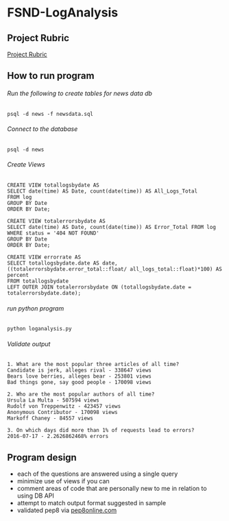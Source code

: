 # FSND-LogAnalysis

## Project Rubric
[Project Rubric](https://review.udacity.com/#!/rubrics/277/view)

## How to run program
###### Run the following to create tables for news data db
```
psql -d news -f newsdata.sql
```
###### Connect to the database
```
psql -d news 
```
###### Create Views
```
CREATE VIEW totallogsbydate AS 
SELECT date(time) AS Date, count(date(time)) AS All_Logs_Total 
FROM log 
GROUP BY Date 
ORDER BY Date;
```
```
CREATE VIEW totalerrorsbydate AS
SELECT date(time) AS Date, count(date(time)) AS Error_Total FROM log 
WHERE status = '404 NOT FOUND' 
GROUP BY Date 
ORDER BY Date;
```
```
CREATE VIEW errorrate AS
SELECT totallogsbydate.date AS date, ((totalerrorsbydate.error_total::float/ all_logs_total::float)*100) AS percent
FROM totallogsbydate
LEFT OUTER JOIN totalerrorsbydate ON (totallogsbydate.date = totalerrorsbydate.date);
```
###### run python program
```
python loganalysis.py
```
###### Validate output
```
1. What are the most popular three articles of all time? 
Candidate is jerk, alleges rival - 338647 views
Bears love berries, alleges bear - 253801 views
Bad things gone, say good people - 170098 views

2. Who are the most popular authors of all time? 
Ursula La Multa - 507594 views
Rudolf von Treppenwitz - 423457 views
Anonymous Contributor - 170098 views
Markoff Chaney - 84557 views

3. On which days did more than 1% of requests lead to errors? 
2016-07-17 - 2.2626862468% errors
```

## Program design
- each of the questions are answered using a single query
- minimize use of views if you can
- comment areas of code that are personally new to me in relation to using DB API
- attempt to match output format suggested in sample
- validated pep8 via [pep8online.com](http://pep8online.com/checkresult)
